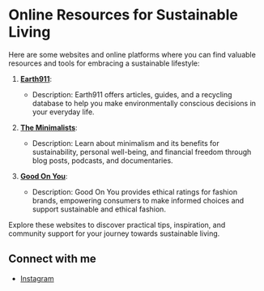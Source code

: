 # Online Resources for Sustainable Living

Here are some websites and online platforms where you can find valuable resources and tools for embracing a sustainable lifestyle:

1. **[Earth911](https://earth911.com/)**:
   - Description: Earth911 offers articles, guides, and a recycling database to help you make environmentally conscious decisions in your everyday life.

2. **[The Minimalists](https://www.theminimalists.com/)**:
   - Description: Learn about minimalism and its benefits for sustainability, personal well-being, and financial freedom through blog posts, podcasts, and documentaries.

3. **[Good On You](https://goodonyou.eco/)**:
   - Description: Good On You provides ethical ratings for fashion brands, empowering consumers to make informed choices and support sustainable and ethical fashion.

Explore these websites to discover practical tips, inspiration, and community support for your journey towards sustainable living.

## Connect with me 
- [Instagram](https://www.instagram.com/earthwarrior_sophia)
